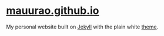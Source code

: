 # [mauurao.github.io](mauurao.github.io)
My personal website built on [Jekyll](https://jekyllrb.com/) with the plain white [theme](http://jekyllthemes.org/themes/PlainWhite-Jekyll/).
